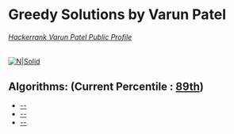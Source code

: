 # Greedy Solutions by Varun Patel
###### [Hackerrank Varun Patel Public Profile](https://www.hackerrank.com/varun4)
[![N|Solid](https://d3keuzeb2crhkn.cloudfront.net/hackerrank/assets/brand/wordmark_sm.svg)](https://www.hackerrank.com/varun4)

## Algorithms: (Current Percentile : [89th](https://www.hackerrank.com/varun4))

- [--](https://github.com/rainmaker490/hackerrank/blob/master/Algorithms/Dynamic%20Programming/equal.c)
- [--](https://github.com/rainmaker490/hackerrank/blob/master/Algorithms/Dynamic%20Programming/theCoinChangeProblem.m)
- [--](https://github.com/rainmaker490/hackerrank/blob/master/Algorithms/Dynamic%20Programming/unMemoizedTheCoinChangeProblem.c)
